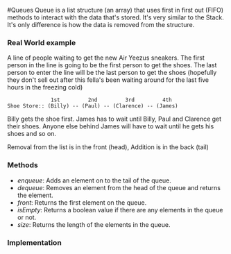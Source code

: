 #Queues
Queue is a list structure (an array) that uses first in first out (FIFO) methods to interact with the data that's stored.  It's very similar to the Stack.  It's only difference is how the data is removed from the structure.

### Real World example
A line of people waiting to get the new Air Yeezus sneakers.  The first person in the line is going to be the first person to get the shoes. The last person to enter the line will be the last person to get the shoes (hopefully they don't sell out after this fella's been waiting around for the last five hours in the freezing cold)

```
              1st         2nd         3rd         4th
Shoe Store:: (Billy) -- (Paul) -- (Clarence) -- (James)

```

Billy gets the shoe first. James has to wait until Billy, Paul and Clarence get their shoes.  Anyone else behind James will have to wait until he gets his shoes and so on.

Removal from the list is in the front (head), Addition is in the back (tail)

### Methods
- _enqueue_: Adds an element on to the tail of the queue.
- _dequeue_: Removes an element from the head of the queue and returns the element.
- _front_: Returns the first element on the queue.
- _isEmpty_: Returns a boolean value if there are any elements in the queue or not.
- _size_: Returns the length of the elements in the queue.


### Implementation



